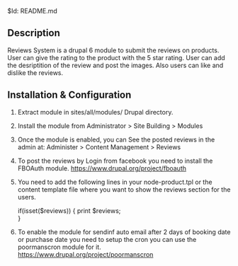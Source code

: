 $Id: README.md

Description
-----------

Reviews System is a drupal 6 module  to submit the reviews on products. User can give the rating to the product with the 5 star rating. User can add the desriptition of the review and post the images. Also users can like and dislike the reviews. 


Installation & Configuration
-----------------------------

1. Extract module in sites/all/modules/ Drupal directory.

2. Install the module from Administrator > Site Building > Modules

3. Once the module is enabled, you can See the posted reviews in the admin at:
   Administer > Content Management > Reviews

4. To post the reviews by Login from facebook you need to install the FBOAuth module.
   https://www.drupal.org/project/fboauth

5. You need to add the following lines in your node-product.tpl or the content template file where you want to show the reviews section for the users.
   
    if(isset($reviews)) {
        print $reviews;    
    }  
    
6. To enable the module for sendinf auto email after 2 days of booking date or purchase date you need to setup the cron you can use the poormanscron module for it.
    https://www.drupal.org/project/poormanscron
        
     


